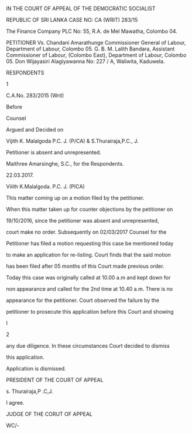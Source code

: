 IN THE COURT OF APPEAL OF THE DEMOCRATIC SOCIALIST

REPUBLIC OF SRI LANKA CASE NO: CA (WRIT) 283/15

The Finance Company PLC No: 55, R.A. de Mel Mawatha, Colombo 04.

PETITIONER Vs. Chandani Amarathunge Commissioner General of Labour, Department of Labour, Colombo 05. G. B. M. Lalith Bandara, Assistant Commissioner of Labour, (Colombo East), Department of Labour, Colombo 05. Don Wijayasiri Alagiyawanna No: 227 / A, Waliwita, Kaduwela.

RESPONDENTS

1

C.A.No. 283/2015 (Writ)

Before

Counsel

Argued and Decided on

Vijith K. Malalgoda P.C. J. (P/CA) & S.Thurairaja,P.C., J.

Petitioner is absent and unrepresented.

Maithree Amarsinghe, S.C., for the Respondents.

22.03.2017.

Viiith K.Malalgoda. P.C. J. (PICA)

This matter coming up on a motion filed by the petitioner.

When this matter taken up for counter objections by the petitioner on

19/10/2016, since the petitioner was absent and unrepresented,

court make no order. Subsequently on 02/03/2017 Counsel for the

Petitioner has filed a motion requesting this case be mentioned today

to make an application for re-listing. Court finds that the said motion

has been filed after 05 months of this Court made previous order.

Today this case was originally called at 10.00 a.m and kept down for

non appearance and called for the 2nd time at 10.40 a.m. There is no

appearance for the petitioner. Court observed the failure by the

petitioner to prosecute this application before this Court and showing

I

2

any due diligence. In these circumstances Court decided to dismiss

this application.

Application is dismissed.

PRESIDENT OF THE COURT OF APPEAL

s. Thurairaja,P .C,J.

I agree.

JUDGE OF THE CORUT OF APPEAL

WC/-